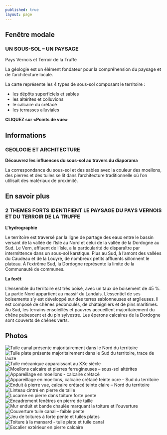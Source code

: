 ```yaml
---
published: true
layout: page
---
```

## Fenêtre modale

### UN SOUS-SOL – UN PAYSAGE

Pays Vernois et Terroir de la Truffe

La géologie est un élément fondateur pour la compréhension du paysage et de l’architecture locale.

La carte représente les 4 types de sous-sol composant le territoire :

- les dépôts superficiels et sables
- les altérites et colluvions
- le calcaire du crétacé
- les terrasses alluviales

**CLIQUEZ sur «Points de vue»**



## Informations

### GEOLOGIE ET ARCHITECTURE

**Découvrez les influences du sous-sol au travers du diaporama**

La correspondance du sous-sol et des sables avec la couleur des moellons, des pierres et des tuiles se lit dans l’architecture traditionnelle où l’on utilisait des matériaux de proximité.




## En savoir plus


### 2 THEMES FORTS IDENTIFIENT LE PAYSAGE DU PAYS VERNOIS ET DU TERROIR DE LA TRUFFE

**L’hydrographie**

Le territoire est traversé par la ligne de partage des eaux entre le bassin versant de la vallée de l’Isle au Nord et celui de la vallée de la Dordogne au Sud. 
Le Vern, affluent de l’Isle, a la particularité de disparaître par intermittence dans un sous-sol karstique.
Plus au Sud, à l’amont des vallées du Caudeau et de la Louyre, de nombreux petits affluents sillonnent le plateau. À l’extrême Sud, la Dordogne représente la limite de la Communauté de communes.

**La forêt**

L’ensemble du territoire est très boisé, avec un taux de boisement de 45 %. La partie Nord appartient au massif du Landais. L’essentiel de ses boisements s’y est développé sur des terres sablonneuses et argileuses. Il est composé de chênes pédonculés, de châtaigniers et de pins maritimes. Au Sud, les terrains ensoleillés et pauvres accueillent majoritairement du chêne pubescent et du pin sylvestre. Les éperons calcaires de la Dordogne sont couverts de chênes verts.

## Photos
![Tuile canal présente majoritairement dans le Nord du territoire](/data/images/24/geographie/20_GEOGRAPHIE_01.jpg)
![Tuile plate présente majoritairement dans le Sud du territoire, trace de lauze](/data/images/24/geographie/20_GEOGRAPHIE_02.jpg)
![Tuile mécanique apparaissant au XXe siècle](/data/images/24/geographie/20_GEOGRAPHIE_03.jpg)
![Moellons calcaire et pierres ferrugineuses – sous-sol altérites](/data/images/24/geographie/20_GEOGRAPHIE_04.jpg)
![Appareillage en moellons - calcaire crétacé](/data/images/24/geographie/20_GEOGRAPHIE_05.jpg)
![Appareillage en moellons, calcaire crétacé teinte ocre – Sud du territoire](/data/images/24/geographie/20_GEOGRAPHIE_06.jpg)
![Enduit à pierre vue, calcaire crétacé teinte claire – Nord du territoire](/data/images/24/geographie/20_GEOGRAPHIE_07.jpg)
![Linteau cintré en pierre de taille](/data/images/24/geographie/20_GEOGRAPHIE_08.jpg)
![Lucarne en pierre dans toiture forte pente](/data/images/24/geographie/20_GEOGRAPHIE_09.jpg)
![Encadrement fenêtres en pierre de taille](/data/images/24/geographie/20_GEOGRAPHIE_10.jpg)
![Mur enduit et bande chaulée marquant la toiture et l'ouverture](/data/images/24/geographie/20_GEOGRAPHIE_11.jpg)
![Couverture tuile canal – faible pente](/data/images/24/geographie/20_GEOGRAPHIE_12.jpg)
![Jeu de toitures à forte pente et tuiles plates](/data/images/24/geographie/20_GEOGRAPHIE_13.jpg)
![Toiture à la mansard - tuile plate et tuile canal](/data/images/24/geographie/20_GEOGRAPHIE_14.jpg)
![Escalier extérieur en pierre calcaire](/data/images/24/geographie/20_GEOGRAPHIE_15.jpg)
